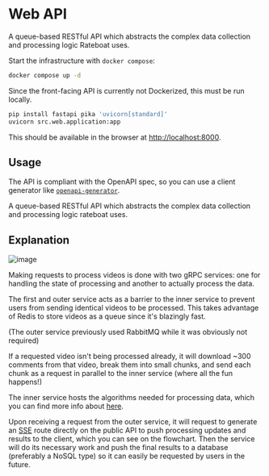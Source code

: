 # Web API

A queue-based RESTful API which abstracts the complex data collection and processing logic Rateboat uses.

Start the infrastructure with `docker compose`:

```bash
docker compose up -d
```

Since the front-facing API is currently not Dockerized, this must be run locally.

```bash
pip install fastapi pika 'uvicorn[standard]'
uvicorn src.web.application:app
```

This should be available in the browser at [http://localhost:8000](http://localhost:8000).

## Usage

The API is compliant with the OpenAPI spec, so you can use a client generator like [`openapi-generator`](https://github.com/OpenAPITools/openapi-generator).

A queue-based RESTful API which abstracts the complex data collection and processing logic rateboat uses.

## Explanation

![image](https://github.com/ajskateboarder/stuff/blob/main/flowchart.png?raw=true)

Making requests to process videos is done with two gRPC services: one for handling the state of processing and another to actually process the data.

The first and outer service acts as a barrier to the inner service to prevent users from sending identical videos to be processed. This takes advantage of Redis to store videos as a queue since it's blazingly fast.

(The outer service previously used RabbitMQ while it was obviously not required)

If a requested video isn't being processed already, it will download ~300 comments from that video, break them into small chunks, and send each chunk as a request in parallel to the inner service (where all the fun happens!)

The inner service hosts the algorithms needed for processing data, which you can find more info about [here](./docs/ALGORITHMS.md). 

Upon receiving a request from the outer service, it will request to generate an [SSE](https://en.wikipedia.org/wiki/Server-sent_events) route directly on the public API to push processing updates and results to the client, which you can see on the flowchart. Then the service will do its necessary work and push the final results to a database (preferably a NoSQL type) so it can easily be requested by users in the future.
